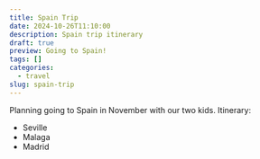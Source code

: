 ```yaml
---
title: Spain Trip
date: 2024-10-26T11:10:00
description: Spain trip itinerary
draft: true
preview: Going to Spain!
tags: []
categories:
  - travel
slug: spain-trip
---
```

Planning going to Spain in November with our two kids.
Itinerary:
- Seville
- Malaga
- Madrid

